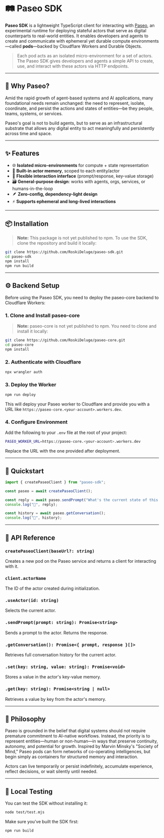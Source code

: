 # 🛤️ Paseo SDK

**Paseo SDK** is a lightweight TypeScript client for interacting with [Paseo](https://github.com/RoskiDeluge/paseo-core), an experimental runtime for deploying stateful actors that serve as digital counterparts to real-world entities. It enables developers and agents to create and communicate with ephemeral yet durable compute environments—called **pods**—backed by Cloudflare Workers and Durable Objects.

> Each pod acts as an isolated micro-environment for a set of actors. The Paseo SDK gives developers and agents a simple API to create, use, and interact with these actors via HTTP endpoints.

---

## 🤔 Why Paseo?

Amid the rapid growth of agent-based systems and AI applications, many foundational needs remain unchanged: the need to represent, isolate, coordinate, and persist the actions and states of entities—be they people, teams, systems, or services. 

Paseo's goal is not to build agents, but to serve as an infrastructural substrate that allows any digital entity to act meaningfully and persistently across time and space.

---

## ✨ Features

- 🌐 **Isolated micro-environments** for compute + state representation
- 🧠 **Built-in actor memory**, scoped to each entity/actor
- 💬 **Flexible interaction interface** (prompt/response, key-value storage)
- 🗃️ **General-purpose design**: works with agents, orgs, services, or humans-in-the-loop
- 🪶 **Zero-config, dependency-light design**
- ⚡ **Supports ephemeral and long-lived interactions**

---

## 📦 Installation

> **Note:** This package is not yet published to npm. To use the SDK, clone the repository and build it locally:

```bash
git clone https://github.com/RoskiDeluge/paseo-sdk.git
cd paseo-sdk
npm install
npm run build
```

---

## ⚙️ Backend Setup

Before using the Paseo SDK, you need to deploy the paseo-core backend to Cloudflare Workers:

### 1. Clone and Install paseo-core

> **Note:** paseo-core is not yet published to npm. You need to clone and install it locally:

```bash
git clone https://github.com/RoskiDeluge/paseo-core.git
cd paseo-core
npm install
```

### 2. Authenticate with Cloudflare

```bash
npx wrangler auth
```

### 3. Deploy the Worker

```bash
npm run deploy
```

This will deploy your Paseo worker to Cloudflare and provide you with a URL like `https://paseo-core.<your-account>.workers.dev`.

### 4. Configure Environment

Add the following to your `.env` file at the root of your project:

```bash
PASEO_WORKER_URL=https://paseo-core.<your-account>.workers.dev
```

Replace the URL with the one provided after deployment.

---

## 🚀 Quickstart

```ts
import { createPaseoClient } from "paseo-sdk";

const paseo = await createPaseoClient();

const reply = await paseo.sendPrompt("What's the current state of this entity?");
console.log("🤖", reply);

const history = await paseo.getConversation();
console.log("🧠", history);
```

---

## 🧰 API Reference

### `createPaseoClient(baseUrl?: string)`

Creates a new pod on the Paseo service and returns a client for interacting with it.

### `client.actorName`

The ID of the actor created during initialization.

### `.useActor(id: string)`

Selects the current actor.

### `.sendPrompt(prompt: string): Promise<string>`

Sends a prompt to the actor. Returns the response.

### `.getConversation(): Promise<{ prompt, response }[]>`

Retrieves full conversation history for the current actor.

### `.set(key: string, value: string): Promise<void>`

Stores a value in the actor's key-value memory.

### `.get(key: string): Promise<string | null>`

Retrieves a value by key from the actor's memory.

---

## 🧠 Philosophy

Paseo is grounded in the belief that digital systems should not require premature commitment to AI-native workflows. Instead, the priority is to represent entities—human or non-human—in ways that preserve continuity, autonomy, and potential for growth. Inspired by Marvin Minsky's "Society of Mind," Paseo pods can form networks of co-operating intelligences, but begin simply as containers for structured memory and interaction.

Actors can live temporarily or persist indefinitely, accumulate experience, reflect decisions, or wait silently until needed. 

---

## 🧪 Local Testing

You can test the SDK without installing it:

```bash
node test/test.mjs
```

Make sure you’ve built the SDK first:

```bash
npm run build
```
